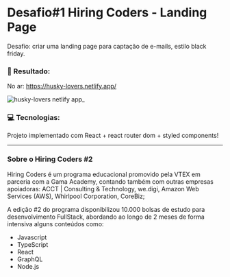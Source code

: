 # Desafio#1 Hiring Coders - Landing Page

Desafio: criar uma landing page para captação de e-mails, estilo black friday.

### :dart: Resultado:

No ar: https://husky-lovers.netlify.app/

![husky-lovers netlify app_](https://user-images.githubusercontent.com/62160705/125833320-210b6869-957a-4c0f-af26-048e66897882.png)


### :computer: Tecnologias:

Projeto implementado com React + react router dom + styled components!

---

### Sobre o Hiring Coders #2

Hiring Coders é um programa educacional promovido pela VTEX em parceria com a Gama Academy, contando também com outras empresas apoiadoras: ACCT | Consulting & Technology, we.digi, Amazon Web Services (AWS), Whirlpool Corporation, CoreBiz;

A edição #2 do programa disponibilizou 10.000 bolsas de estudo para desenvolvimento FullStack, abordando ao longo de 2 meses de forma intensiva alguns conteúdos como: 

- Javascript
- TypeScript
- React
- GraphQL
- Node.js



